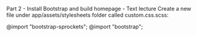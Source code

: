 Part 2 - Install Bootstrap and build homepage - Text lecture
Create a new file under app/assets/stylesheets folder called custom.css.scss:

@import "bootstrap-sprockets";
@import "bootstrap";